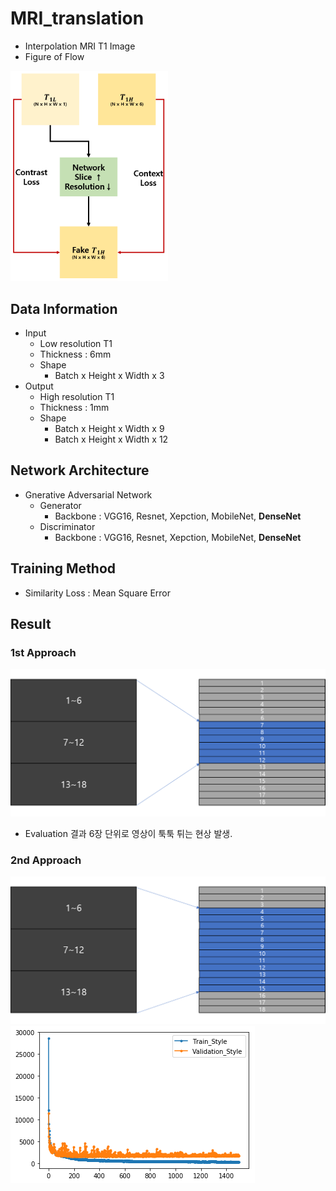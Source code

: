 # MRI_translation

- Interpolation MRI T1 Image
- Figure of Flow

<img src="./figure/Net.png" width=50% height=50%>

## Data Information
- Input
    - Low resolution T1
    - Thickness : 6mm
    - Shape
        - Batch x Height x Width x 3
- Output
    - High resolution T1
    - Thickness : 1mm
    - Shape
        - Batch x Height x Width x 9 
        - Batch x Height x Width x 12
    
## Network Architecture

- Gnerative Adversarial Network
    - Generator
        - Backbone : VGG16, Resnet, Xepction, MobileNet, **DenseNet**
    - Discriminator
        - Backbone : VGG16, Resnet, Xepction, MobileNet, **DenseNet**
        
## Training Method
- Similarity Loss : Mean Square Error


## Result

### 1st Approach

<img src="./figure/data_01.png">

- Evaluation 결과 6장 단위로 영상이 툭툭 튀는 현상 발생.

### 2nd Approach

<img src="./figure/data_02.png">

<img src="./figure/baseline_loss.png">




